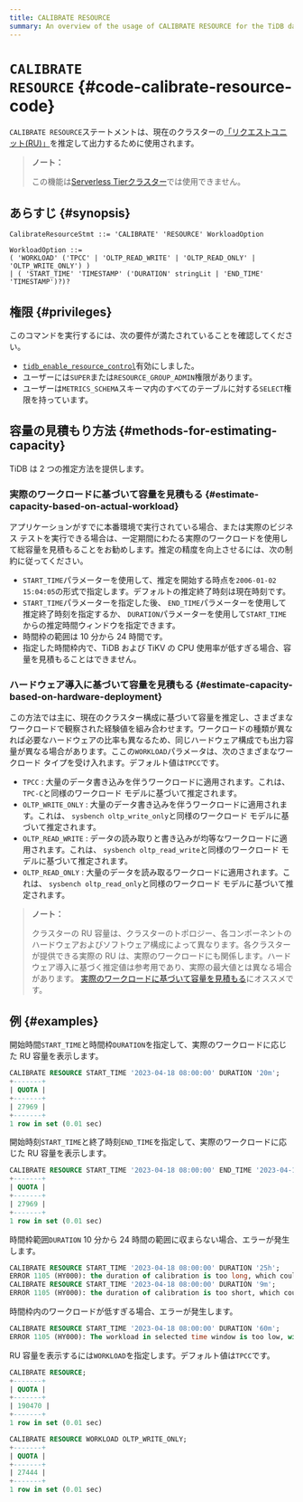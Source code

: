 ```yaml
---
title: CALIBRATE RESOURCE
summary: An overview of the usage of CALIBRATE RESOURCE for the TiDB database.
---
```


# <code>CALIBRATE RESOURCE</code> {#code-calibrate-resource-code}

`CALIBRATE RESOURCE`ステートメントは、現在のクラスターの[「リクエストユニット(RU)」](/tidb-resource-control#what-is-request-unit-ru)を推定して出力するために使用されます。

<CustomContent platform="tidb-cloud">

> **ノート：**
>
> この機能は[Serverless Tierクラスター](/tidb-cloud/select-cluster-tier.md#serverless-tier-beta)では使用できません。

</CustomContent>

## あらすじ {#synopsis}

```ebnf+diagram
CalibrateResourceStmt ::= 'CALIBRATE' 'RESOURCE' WorkloadOption

WorkloadOption ::=
( 'WORKLOAD' ('TPCC' | 'OLTP_READ_WRITE' | 'OLTP_READ_ONLY' | 'OLTP_WRITE_ONLY') )
| ( 'START_TIME' 'TIMESTAMP' ('DURATION' stringLit | 'END_TIME' 'TIMESTAMP')?)?

```

## 権限 {#privileges}

このコマンドを実行するには、次の要件が満たされていることを確認してください。

-   [`tidb_enable_resource_control`](/system-variables.md#tidb_enable_resource_control-new-in-v660)有効にしました。
-   ユーザーには`SUPER`または`RESOURCE_GROUP_ADMIN`権限があります。
-   ユーザーは`METRICS_SCHEMA`スキーマ内のすべてのテーブルに対する`SELECT`権限を持っています。

## 容量の見積もり方法 {#methods-for-estimating-capacity}

TiDB は 2 つの推定方法を提供します。

### 実際のワークロードに基づいて容量を見積もる {#estimate-capacity-based-on-actual-workload}

アプリケーションがすでに本番環境で実行されている場合、または実際のビジネス テストを実行できる場合は、一定期間にわたる実際のワークロードを使用して総容量を見積もることをお勧めします。推定の精度を向上させるには、次の制約に従ってください。

-   `START_TIME`パラメーターを使用して、推定を開始する時点を`2006-01-02 15:04:05`の形式で指定します。デフォルトの推定終了時刻は現在時刻です。
-   `START_TIME`パラメーターを指定した後、 `END_TIME`パラメーターを使用して推定終了時刻を指定するか、 `DURATION`パラメーターを使用して`START_TIME`からの推定時間ウィンドウを指定できます。
-   時間枠の範囲は 10 分から 24 時間です。
-   指定した時間枠内で、TiDB および TiKV の CPU 使用率が低すぎる場合、容量を見積もることはできません。

### ハードウェア導入に基づいて容量を見積もる {#estimate-capacity-based-on-hardware-deployment}

この方法では主に、現在のクラスター構成に基づいて容量を推定し、さまざまなワークロードで観察された経験値を組み合わせます。ワークロードの種類が異なれば必要なハードウェアの比率も異なるため、同じハードウェア構成でも出力容量が異なる場合があります。ここの`WORKLOAD`パラメータは、次のさまざまなワークロード タイプを受け入れます。デフォルト値は`TPCC`です。

-   `TPCC` : 大量のデータ書き込みを伴うワークロードに適用されます。これは、 `TPC-C`と同様のワークロード モデルに基づいて推定されます。
-   `OLTP_WRITE_ONLY` : 大量のデータ書き込みを伴うワークロードに適用されます。これは、 `sysbench oltp_write_only`と同様のワークロード モデルに基づいて推定されます。
-   `OLTP_READ_WRITE` : データの読み取りと書き込みが均等なワークロードに適用されます。これは、 `sysbench oltp_read_write`と同様のワークロード モデルに基づいて推定されます。
-   `OLTP_READ_ONLY` : 大量のデータを読み取るワークロードに適用されます。これは、 `sysbench oltp_read_only`と同様のワークロード モデルに基づいて推定されます。

> **ノート：**
>
> クラスターの RU 容量は、クラスターのトポロジー、各コンポーネントのハードウェアおよびソフトウェア構成によって異なります。各クラスターが提供できる実際の RU は、実際のワークロードにも関係します。ハードウェア導入に基づく推定値は参考用であり、実際の最大値とは異なる場合があります。 [実際のワークロードに基づいて容量を見積もる](#estimate-capacity-based-on-actual-workload)にオススメです。

## 例 {#examples}

開始時間`START_TIME`と時間枠`DURATION`を指定して、実際のワークロードに応じた RU 容量を表示します。

```sql
CALIBRATE RESOURCE START_TIME '2023-04-18 08:00:00' DURATION '20m';
+-------+
| QUOTA |
+-------+
| 27969 |
+-------+
1 row in set (0.01 sec)
```

開始時刻`START_TIME`と終了時刻`END_TIME`を指定して、実際のワークロードに応じた RU 容量を表示します。

```sql
CALIBRATE RESOURCE START_TIME '2023-04-18 08:00:00' END_TIME '2023-04-18 08:20:00';
+-------+
| QUOTA |
+-------+
| 27969 |
+-------+
1 row in set (0.01 sec)
```

時間枠範囲`DURATION` 10 分から 24 時間の範囲に収まらない場合、エラーが発生します。

```sql
CALIBRATE RESOURCE START_TIME '2023-04-18 08:00:00' DURATION '25h';
ERROR 1105 (HY000): the duration of calibration is too long, which could lead to inaccurate output. Please make the duration between 10m0s and 24h0m0s
CALIBRATE RESOURCE START_TIME '2023-04-18 08:00:00' DURATION '9m';
ERROR 1105 (HY000): the duration of calibration is too short, which could lead to inaccurate output. Please make the duration between 10m0s and 24h0m0s
```

時間枠内のワークロードが低すぎる場合、エラーが発生します。

```sql
CALIBRATE RESOURCE START_TIME '2023-04-18 08:00:00' DURATION '60m';
ERROR 1105 (HY000): The workload in selected time window is too low, with which TiDB is unable to reach a capacity estimation; please select another time window with higher workload, or calibrate resource by hardware instead
```

RU 容量を表示するには`WORKLOAD`を指定します。デフォルト値は`TPCC`です。

```sql
CALIBRATE RESOURCE;
+-------+
| QUOTA |
+-------+
| 190470 |
+-------+
1 row in set (0.01 sec)

CALIBRATE RESOURCE WORKLOAD OLTP_WRITE_ONLY;
+-------+
| QUOTA |
+-------+
| 27444 |
+-------+
1 row in set (0.01 sec)
```
